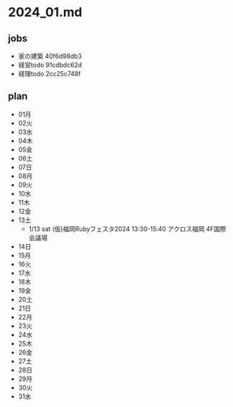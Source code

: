 # 2024_01.md
## jobs
- 家の建築 40f6d98db3
- 経営todo 91cdbdc62d
- 経理todo 2cc25c748f

## plan
- 01月
- 02火
- 03水
- 04木
- 05金
- 06土
- 07日
- 08月
- 09火
- 10水
- 11木
- 12金
- 13土
  - 1/13 sat (仮)福岡Rubyフェスタ2024 13:30-15:40 アクロス福岡 4F国際会議場
- 14日
- 15月
- 16火
- 17水
- 18木
- 19金
- 20土
- 21日
- 22月
- 23火
- 24水
- 25木
- 26金
- 27土
- 28日
- 29月
- 30火
- 31水




